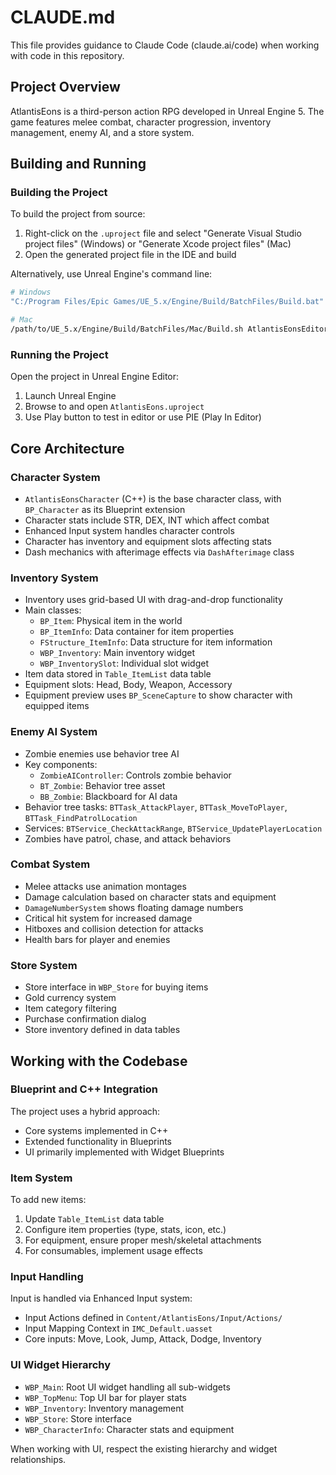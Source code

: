 # CLAUDE.md

This file provides guidance to Claude Code (claude.ai/code) when working with code in this repository.

## Project Overview

AtlantisEons is a third-person action RPG developed in Unreal Engine 5. The game features melee combat, character progression, inventory management, enemy AI, and a store system.

## Building and Running

### Building the Project

To build the project from source:

1. Right-click on the `.uproject` file and select "Generate Visual Studio project files" (Windows) or "Generate Xcode project files" (Mac)
2. Open the generated project file in the IDE and build

Alternatively, use Unreal Engine's command line:

```bash
# Windows
"C:/Program Files/Epic Games/UE_5.x/Engine/Build/BatchFiles/Build.bat" AtlantisEonsEditor Win64 Development -Project="path/to/AtlantisEons.uproject" -WaitMutex -FromMsBuild

# Mac
/path/to/UE_5.x/Engine/Build/BatchFiles/Mac/Build.sh AtlantisEonsEditor Mac Development -Project="/path/to/AtlantisEons.uproject"
```

### Running the Project

Open the project in Unreal Engine Editor:

1. Launch Unreal Engine
2. Browse to and open `AtlantisEons.uproject`
3. Use Play button to test in editor or use PIE (Play In Editor)

## Core Architecture

### Character System

- `AtlantisEonsCharacter` (C++) is the base character class, with `BP_Character` as its Blueprint extension
- Character stats include STR, DEX, INT which affect combat
- Enhanced Input system handles character controls
- Character has inventory and equipment slots affecting stats
- Dash mechanics with afterimage effects via `DashAfterimage` class

### Inventory System

- Inventory uses grid-based UI with drag-and-drop functionality
- Main classes:
  - `BP_Item`: Physical item in the world
  - `BP_ItemInfo`: Data container for item properties
  - `FStructure_ItemInfo`: Data structure for item information
  - `WBP_Inventory`: Main inventory widget
  - `WBP_InventorySlot`: Individual slot widget
- Item data stored in `Table_ItemList` data table
- Equipment slots: Head, Body, Weapon, Accessory
- Equipment preview uses `BP_SceneCapture` to show character with equipped items

### Enemy AI System

- Zombie enemies use behavior tree AI
- Key components:
  - `ZombieAIController`: Controls zombie behavior
  - `BT_Zombie`: Behavior tree asset
  - `BB_Zombie`: Blackboard for AI data
- Behavior tree tasks: `BTTask_AttackPlayer`, `BTTask_MoveToPlayer`, `BTTask_FindPatrolLocation`
- Services: `BTService_CheckAttackRange`, `BTService_UpdatePlayerLocation`
- Zombies have patrol, chase, and attack behaviors

### Combat System

- Melee attacks use animation montages
- Damage calculation based on character stats and equipment
- `DamageNumberSystem` shows floating damage numbers
- Critical hit system for increased damage
- Hitboxes and collision detection for attacks
- Health bars for player and enemies

### Store System

- Store interface in `WBP_Store` for buying items
- Gold currency system
- Item category filtering
- Purchase confirmation dialog
- Store inventory defined in data tables

## Working with the Codebase

### Blueprint and C++ Integration

The project uses a hybrid approach:
- Core systems implemented in C++
- Extended functionality in Blueprints
- UI primarily implemented with Widget Blueprints

### Item System

To add new items:
1. Update `Table_ItemList` data table
2. Configure item properties (type, stats, icon, etc.)
3. For equipment, ensure proper mesh/skeletal attachments
4. For consumables, implement usage effects

### Input Handling

Input is handled via Enhanced Input system:
- Input Actions defined in `Content/AtlantisEons/Input/Actions/`
- Input Mapping Context in `IMC_Default.uasset`
- Core inputs: Move, Look, Jump, Attack, Dodge, Inventory

### UI Widget Hierarchy

- `WBP_Main`: Root UI widget handling all sub-widgets
- `WBP_TopMenu`: Top UI bar for player stats
- `WBP_Inventory`: Inventory management
- `WBP_Store`: Store interface
- `WBP_CharacterInfo`: Character stats and equipment

When working with UI, respect the existing hierarchy and widget relationships.